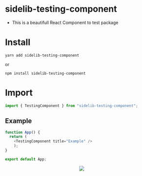 # sidelib-testing-component

* This is a beautifull React Component to test package

# Install
```shell
yarn add sidelib-testing-component
```
or
```shell
npm install sidelib-testing-component
```

# Import
```js
import { TestingComponent } from "sidelib-testing-component";
```
## Example
```js
function App() {
  return (
    <TestingComponent title="Example" />
    );
}

export default App;
```
<div align="center">
  <img src="https://user-images.githubusercontent.com/81385265/219652732-59008357-efa1-44f5-a068-033d481ad979.png" >
</div>
